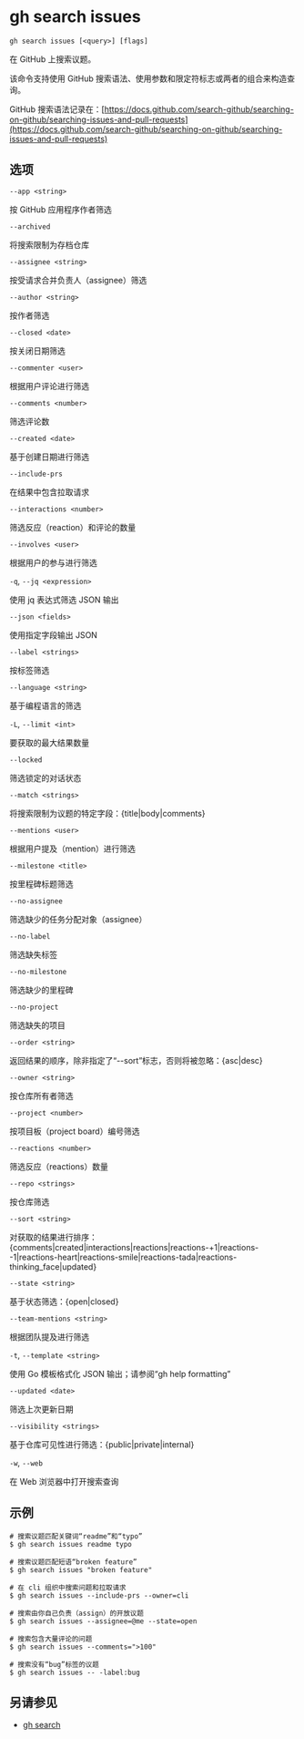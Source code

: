 # gh search issues

```
gh search issues [<query>] [flags]
```

在 GitHub 上搜索议题。

该命令支持使用 GitHub 搜索语法、使用参数和限定符标志或两者的组合来构造查询。

GitHub 搜索语法记录在：[https://docs.github.com/search-github/searching-on-github/searching-issues-and-pull-requests](https://docs.github.com/search-github/searching-on-github/searching-issues-and-pull-requests)

## 选项

`--app <string>`

按 GitHub 应用程序作者筛选

`--archived`

将搜索限制为存档仓库

`--assignee <string>`

按受请求合并负责人（assignee）筛选

`--author <string>`

按作者筛选

`--closed <date>`

按关闭日期筛选

`--commenter <user>`

根据用户评论进行筛选

`--comments <number>`

筛选评论数

`--created <date>`

基于创建日期进行筛选

`--include-prs`

在结果中包含拉取请求

`--interactions <number>`

筛选反应（reaction）和评论的数量

`--involves <user>`

根据用户的参与进行筛选

`-q`, `--jq <expression>`

使用 jq 表达式筛选 JSON 输出

`--json <fields>`

使用指定字段输出 JSON

`--label <strings>`

按标签筛选

`--language <string>`

基于编程语言的筛选

`-L`, `--limit <int>`

要获取的最大结果数量

`--locked`

筛选锁定的对话状态

`--match <strings>`

将搜索限制为议题的特定字段：\{title|body|comments\}

`--mentions <user>`

根据用户提及（mention）进行筛选

`--milestone <title>`

按里程碑标题筛选

`--no-assignee`

筛选缺少的任务分配对象（assignee）

`--no-label`

筛选缺失标签

`--no-milestone`

筛选缺少的里程碑

`--no-project`

筛选缺失的项目

`--order <string>`

返回结果的顺序，除非指定了“--sort”标志，否则将被忽略：\{asc|desc\}

`--owner <string>`

按仓库所有者筛选

`--project <number>`

按项目板（project board）编号筛选

`--reactions <number>`

筛选反应（reactions）数量

`--repo <strings>`

按仓库筛选

`--sort <string>`

对获取的结果进行排序：\{comments|created|interactions|reactions|reactions-+1|reactions--1|reactions-heart|reactions-smile|reactions-tada|reactions-thinking_face|updated\}

`--state <string>`

基于状态筛选：\{open|closed\}

`--team-mentions <string>`

根据团队提及进行筛选

`-t`, `--template <string>`

使用 Go 模板格式化 JSON 输出；请参阅“gh help formatting”

`--updated <date>`

筛选上次更新日期

`--visibility <strings>`

基于仓库可见性进行筛选：\{public|private|internal\}

`-w`, `--web`

在 Web 浏览器中打开搜索查询

## 示例

```
# 搜索议题匹配关键词“readme”和“typo”
$ gh search issues readme typo

# 搜索议题匹配短语“broken feature”
$ gh search issues "broken feature"

# 在 cli 组织中搜索问题和拉取请求
$ gh search issues --include-prs --owner=cli

# 搜索由你自己负责（assign）的开放议题
$ gh search issues --assignee=@me --state=open

# 搜索包含大量评论的问题
$ gh search issues --comments=">100"

# 搜索没有“bug”标签的议题
$ gh search issues -- -label:bug
```

## 另请参见

- [gh search](/gh_search)
